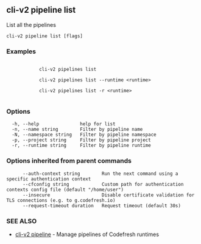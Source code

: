 ## cli-v2 pipeline list

List all the pipelines

```
cli-v2 pipeline list [flags]
```

### Examples

```

            cli-v2 pipelines list

            cli-v2 pipelines list --runtime <runtime>

            cli-v2 pipelines list -r <runtime>
        
```

### Options

```
  -h, --help               help for list
  -n, --name string        Filter by pipeline name
  -N, --namespace string   Filter by pipeline namespace
  -p, --project string     Filter by pipeline project
  -r, --runtime string     Filter by pipeline runtime
```

### Options inherited from parent commands

```
      --auth-context string        Run the next command using a specific authentication context
      --cfconfig string            Custom path for authentication contexts config file (default "/home/user")
      --insecure                   Disable certificate validation for TLS connections (e.g. to g.codefresh.io)
      --request-timeout duration   Request timeout (default 30s)
```

### SEE ALSO

* [cli-v2 pipeline](cli-v2_pipeline.md)	 - Manage pipelines of Codefresh runtimes

